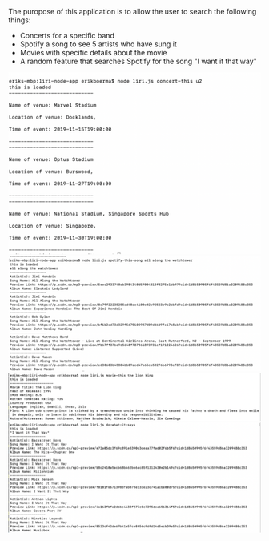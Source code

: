 The puropose of this application is to allow the user to search the following things:
- Concerts for a specific band
- Spotify a song to see 5 artists who have sung it
- Movies with specific details about the movie
- A random feature that searches Spotify for the song "I want it that way" 

![Concerts](https://github.com/erikboerma/liri-node-app/blob/master/concert-this.png)
![Spotify](https://github.com/erikboerma/liri-node-app/blob/master/spotify-this-song.png)
![Movies](https://github.com/erikboerma/liri-node-app/blob/master/movie-this.png)
![Do whatever](https://github.com/erikboerma/liri-node-app/blob/master/do-what-it-says.png)
